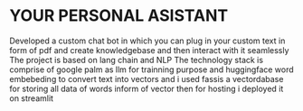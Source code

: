 # YOUR PERSONAL ASISTANT 
Developed a custom chat bot in which you can plug in your custom text in form of  pdf and  create knowledgebase and then interact with it seamlessly 
The project is based on lang chain and NLP The technology stack is comprise of google palm as llm for trainning purpose  and huggingface word embebeding  to convert text into vectors and i used fassis a vectordabase for storing all data of words inform of vector then for hosting i deployed it on streamlit 
